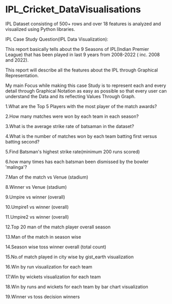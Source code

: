 # IPL_Cricket_DataVisualisations
IPL Dataset consisting of 500+ rows and over 18 features is analyzed and visualized using Python libraries.


IPL Case Study Question(IPL Data Visualization):

This report basically tells about the 9 Seasons of IPL(Indian Premier League) that has been played in last 9 years from 2008-2022 ( inc. 2008 and 2022). 

This report will describe all the features about the IPL through Graphical Representation.

My main Focus while making this case Study is to represent each and every detail through Graphical Notation as easy as possible so that every user can understand the Data and its reflecting Values Through Graph.



1.What are the Top 5 Players with the most player of the match awards?

2.How many matches were won by each team in each season?

3.What is the average strike rate of batsaman in the dataset?

4.What is the number of matches won by each team batting first versus batting second?

5.Find Batsman's highest strike rate(minimum 200 runs scored)

6.how many times has each batsman been dismissed by the bowler 'malinga'?

7.Man of the match vs Venue (stadium)

8.Winner vs Venue (stadium)

9.Umpire vs winner (overall)

10.Umpire1 vs winner (overall)

11.Umpire2 vs winner (overall)

12.Top 20 man of the match player overall season

13.Man of the match in season wise

14.Season wise toss winner overall (total count)

15.No.of match played in city wise by gist_earth visualization

16.Win by run visualization for each team

17.Win by wickets visualization for each team

18.Win by runs and wickets for each team by bar chart visualization

19.Winner vs toss decision winners
